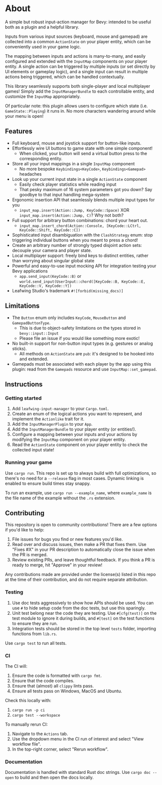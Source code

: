 # About

A simple but robust input-action manager for Bevy: intended to be useful both as a plugin and a helpful library.

Inputs from various input sources (keyboard, mouse and gamepad) are collected into a common `ActionState` on your player entity,
which can be conveniently used in your game logic.

The mapping between inputs and actions is many-to-many, and easily configured and extended with the `InputMap` components on your player entity.
A single action can be triggered by multiple inputs (or set directly by UI elements or gameplay logic),
and a single input can result in multiple actions being triggered, which can be handled contextually.

This library seamlessly supports both single-player and local multiplayer games!
Simply add the `InputManagerBundle` to each controllable entity, and customize the `InputMap` appropriately.

Of particular note: this plugin allows users to configure which state (i.e. `GameState::Playing`) it runs in.
No more characters wandering around while your menu is open!

## Features

- Full keyboard, mouse and joystick support for button-like inputs.
- Effortlessly wire UI buttons to game state with one simple component!
  - When clicked, your button will send a virtual button press to the corresponding entity.
- Store all your input mappings in a single `InputMap` component
  - No more bespoke `Keybindings<KeyCode>`, `Keybindings<Gamepad>` headaches
- Look up your current input state in a single `ActionState` component
  - Easily check player statistics while reading input
  - That pesky maximum of 16 system parameters got you down? Say goodbye to that input handling mega-system
- Ergonomic insertion API that seamlessly blends multiple input types for you
  - `input_map.insert(Action::Jump, KeyCode::Space)` XOR `input_map.insert(Action::Jump, C)`? Why not both?
- Full support for arbitrary button combinations: chord your heart out.
  - `input_map.insert_chord(Action::Console, [KeyCode::LCtrl, KeyCode::Shift, KeyCode::C])`
- Sophisticated input disambiguation with the `ClashStrategy` enum: stop triggering individual buttons when you meant to press a chord!
- Create an arbitrary number of strongly typed disjoint action sets: decouple your camera and player state.
- Local multiplayer support: freely bind keys to distinct entities, rather than worrying about singular global state
- Powerful and easy-to-use input mocking API for integration testing your Bevy applications
  - `app.send_input(KeyCode::B)` or `world.send_input(UserInput::chord([KeyCode::B, KeyCode::E, KeyCode::V, KeyCode::Y])`
- Leafwing Studio's trademark `#![forbid(missing_docs)]`

## Limitations

- The `Button` enum only includes `KeyCode`, `MouseButton` and `GamepadButtonType`.
  - This is due to object-safety limitations on the types stored in `bevy::input::Input`
  - Please file an issue if you would like something more exotic!
- No built-in support for non-button input types (e.g. gestures or analog sticks).
  - All methods on `ActionState` are `pub`: it's designed to be hooked into and extended.
- Gamepads must be associated with each player by the app using this plugin: read from the `Gamepads` resource and use `InputMap::set_gamepad`.

## Instructions

### Getting started

1. Add `leafwing-input-manager` to your `Cargo.toml`.
2. Create an enum of the logical actions you want to represent, and implement the `Actionlike` trait for it.
3. Add the `InputManagerPlugin` to your `App`.
4. Add the `InputManagerBundle` to your player entity (or entities!).
5. Configure a mapping between your inputs and your actions by modifying the `InputMap` component on your player entity.
6. Read the `ActionState` component on your player entity to check the collected input state!

### Running your game

Use `cargo run`.
This repo is set up to always build with full optimizations, so there's no need for a `--release` flag in most cases.
Dynamic linking is enabled to ensure build times stay snappy.

To run an example, use `cargo run --example_name`, where `example_name` is the file name of the example without the `.rs` extension.

## Contributing

This repository is open to community contributions!
There are a few options if you'd like to help:

1. File issues for bugs you find or new features you'd like.
2. Read over and discuss issues, then make a PR that fixes them. Use "Fixes #X" in your PR description to automatically close the issue when the PR is merged.
3. Review existing PRs, and leave thoughtful feedback. If you think a PR is ready to merge, hit "Approve" in your review!

Any contributions made are provided under the license(s) listed in this repo at the time of their contribution, and do not require separate attribution.

### Testing

1. Use doc tests aggressively to show how APIs should be used.
You can use `#` to hide setup code from the doc tests, but use this sparingly.
2. Unit test belong near the code they are testing. Use `#[cfg(test)]` on the test module to ignore it during builds, and `#[test]` on the test functions to ensure they are run.
3. Integration tests should be stored in the top level `tests` folder, importing functions from `lib.rs`.

Use `cargo test` to run all tests.

### CI

The CI will:

1. Ensure the code is formatted with `cargo fmt`.
2. Ensure that the code compiles.
3. Ensure that (almost) all `clippy` lints pass.
4. Ensure all tests pass on Windows, MacOS and Ubuntu.

Check this locally with:

1. `cargo run -p ci`
2. `cargo test --workspace`

To manually rerun CI:

1. Navigate to the `Actions` tab.
2. Use the dropdown menu in the CI run of interest and select "View workflow file".
3. In the top-right corner, select "Rerun workflow".

### Documentation

Documentation is handled with standard Rust doc strings.
Use `cargo doc --open` to build and then open the docs locally.
